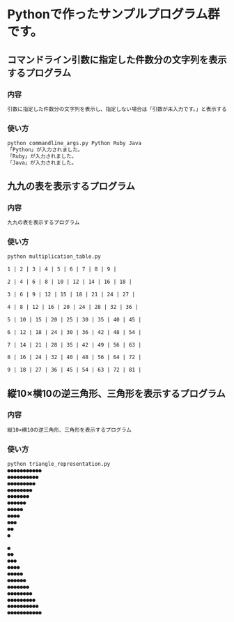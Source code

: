 # Pythonで作ったサンプルプログラム群です。  

## コマンドライン引数に指定した件数分の文字列を表示するプログラム
### 内容
```md
引数に指定した件数分の文字列を表示し、指定しない場合は「引数が未入力です。」と表示するプログラム
```
### 使い方
```md
python commandline_args.py Python Ruby Java
「Python」が入力されました。
「Ruby」が入力されました。
「Java」が入力されました。
```

## 九九の表を表示するプログラム  
### 内容
```md
九九の表を表示するプログラム  
```
### 使い方
```md
python multiplication_table.py

1 | 2 | 3 | 4 | 5 | 6 | 7 | 8 | 9 | 

2 | 4 | 6 | 8 | 10 | 12 | 14 | 16 | 18 | 

3 | 6 | 9 | 12 | 15 | 18 | 21 | 24 | 27 | 

4 | 8 | 12 | 16 | 20 | 24 | 28 | 32 | 36 | 

5 | 10 | 15 | 20 | 25 | 30 | 35 | 40 | 45 | 

6 | 12 | 18 | 24 | 30 | 36 | 42 | 48 | 54 | 

7 | 14 | 21 | 28 | 35 | 42 | 49 | 56 | 63 | 

8 | 16 | 24 | 32 | 40 | 48 | 56 | 64 | 72 | 

9 | 18 | 27 | 36 | 45 | 54 | 63 | 72 | 81 | 
```

## 縦10×横10の逆三角形、三角形を表示するプログラム

### 内容
```md
縦10×横10の逆三角形、三角形を表示するプログラム
```
### 使い方
```md
python triangle_representation.py
●●●●●●●●●●●
●●●●●●●●●●
●●●●●●●●●
●●●●●●●●
●●●●●●●
●●●●●●
●●●●●
●●●●
●●●
●●
●

●
●●
●●●
●●●●
●●●●●
●●●●●●
●●●●●●●
●●●●●●●●
●●●●●●●●●
●●●●●●●●●●
●●●●●●●●●●●
```
